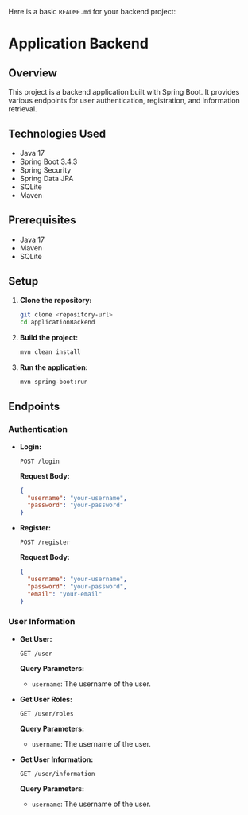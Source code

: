 Here is a basic `README.md` for your backend project:

# Application Backend

## Overview

This project is a backend application built with Spring Boot. It provides various endpoints for user authentication, registration, and information retrieval.

## Technologies Used

- Java 17
- Spring Boot 3.4.3
- Spring Security
- Spring Data JPA
- SQLite
- Maven

## Prerequisites

- Java 17
- Maven
- SQLite

## Setup

1. **Clone the repository:**
   ```sh
   git clone <repository-url>
   cd applicationBackend
   ```

2. **Build the project:**
   ```sh
   mvn clean install
   ```

3. **Run the application:**
   ```sh
   mvn spring-boot:run
   ```

## Endpoints

### Authentication

- **Login:**
  ```http
  POST /login
  ```
  **Request Body:**
  ```json
  {
    "username": "your-username",
    "password": "your-password"
  }
  ```

- **Register:**
  ```http
  POST /register
  ```
  **Request Body:**
  ```json
  {
    "username": "your-username",
    "password": "your-password",
    "email": "your-email"
  }
  ```

### User Information

- **Get User:**
  ```http
  GET /user
  ```
  **Query Parameters:**
    - `username`: The username of the user.

- **Get User Roles:**
  ```http
  GET /user/roles
  ```
  **Query Parameters:**
    - `username`: The username of the user.

- **Get User Information:**
  ```http
  GET /user/information
  ```
  **Query Parameters:**
    - `username`: The username of the user.

